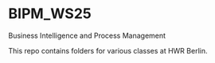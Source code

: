 # BIPM_WS25
Business Intelligence and Process Management

This repo contains folders for various classes at HWR Berlin.
